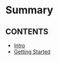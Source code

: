 # Summary

## CONTENTS

- [Intro](./intro/index.md)
- [Getting Started](./getting-started/index.md)
